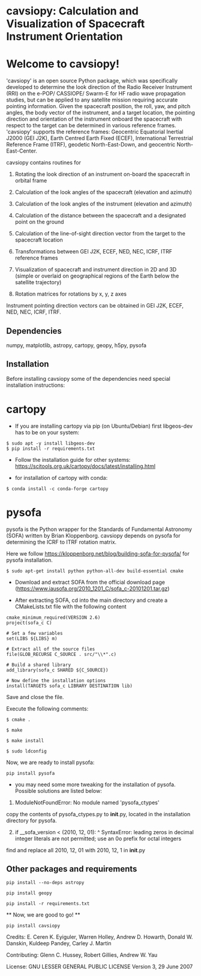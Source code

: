 # cavsiopy: Calculation and Visualization of Spacecraft Instrument Orientation

Welcome to cavsiopy!
====================================
'cavsiopy' is an open source Python package, which was specifically developed to determine the look direction of the Radio Receiver Instrument (RRI) on the e-POP/ CASSIOPE/ Swarm-E for HF radio wave propagation studies, but can be applied to any satellite mission requiring accurate pointing information. Given the spacecraft position, the roll, yaw, and pitch angles, the body vector of the instrument, and a target location, the pointing direction and orientation of the instrument onboard the spacecraft with respect to the target can be determined in various reference frames. 'cavsiopy' supports the reference frames: Geocentric Equatorial Inertial J2000 (GEI J2K), Earth Centred Earth Fixed (ECEF), International Terrestrial Reference Frame (ITRF), geodetic North-East-Down, and geocentric North-East-Center. 

cavsiopy contains routines for 

1. Rotating the look direction of an instrument on-board the spacecraft in orbital frame 

2. Calculation of the look angles of the spacecraft (elevation and azimuth) 

3. Calculation of the look angles of the instrument (elevation and azimuth) 

4. Calculation of the distance between the spacecraft and a designated point on the ground 

5. Calculation of the line-of-sight direction vector from the target to the spacecraft location

6. Transformations between GEI J2K, ECEF, NED, NEC, ICRF, ITRF reference frames 

7. Visualization of spacecraft and instrument direction in 2D and 3D (simple or overlaid on geographical regions of the Earth below the satellite trajectory)

8. Rotation matrices for rotations by x, y, z axes

Instrument pointing direction vectors can be obtained in GEI J2K, ECEF, NED, NEC, ICRF, ITRF.

Dependencies
------------
numpy, matplotlib, astropy, cartopy, geopy, h5py, pysofa

Installation
------------
Before installing cavsiopy some of the dependencies need special installation instructions:

# cartopy

- If you are installing cartopy via pip (on Ubuntu/Debian) first libgeos-dev has to be on your system:

```
$ sudo apt -y install libgeos-dev
$ pip install -r requirements.txt
```

- Follow the installation guide for other systems: https://scitools.org.uk/cartopy/docs/latest/installing.html

- for installation of cartopy with conda:

```
$ conda install -c conda-forge cartopy
```
# pysofa

pysofa is the Python wrapper for the Standards of Fundamental Astronomy (SOFA) written by Brian Kloppenborg.
cavsiopy depends on pysofa for determining the ICRF to ITRF rotation matrix.

Here we follow <https://kloppenborg.net/blog/building-sofa-for-pysofa/> for pysofa installation.

```
$ sudo apt-get install python python-all-dev build-essential cmake
```
* Download and extract SOFA from the official download page (https://www.iausofa.org/2010_1201_C/sofa_c-20101201.tar.gz)

* After extracting SOFA, cd into the main directory and create a CMakeLists.txt file with the following content

```
cmake_minimum_required(VERSION 2.6)
project(sofa_c C)
	
# Set a few variables
set(LIBS ${LIBS} m)
	
# Extract all of the source files
file(GLOB_RECURSE C_SOURCE . src/"\\*".c)

# Build a shared library
add_library(sofa_c SHARED ${C_SOURCE})
	
# Now define the installation options
install(TARGETS sofa_c LIBRARY DESTINATION lib)
```
   
Save and close the file.

Execute the following comments:

```
$ cmake .

$ make

$ make install

$ sudo ldconfig
```
Now, we are ready to install pysofa:

```
pip install pysofa
```

* you may need some more tweaking for the installation of pysofa. Possible solutions are listed below:

1. ModuleNotFoundError: No module named 'pysofa_ctypes'

  copy the contents of pysofa_ctypes.py to __init__.py, located in the installation directory for pysofa.

2. if __sofa_version < (2010, 12, 01):
                                   ^
  SyntaxError: leading zeros in decimal integer literals are not permitted; use an 0o prefix for octal integers

  find and replace all 2010, 12, 01 with 2010, 12, 1 in __init__.py

Other packages and requirements
-------------------------------
```
pip install --no-deps astropy

pip install geopy

pip install -r requirements.txt
```
** Now, we are good to go! **

```
pip install cavsiopy
```

Credits: E. Ceren K. Eyiguler, Warren Holley, Andrew D. Howarth, Donald W. Danskin, Kuldeep Pandey, Carley J. Martin

Contributing: Glenn C. Hussey, Robert Gillies, Andrew W. Yau

License: GNU LESSER GENERAL PUBLIC LICENSE Version 3, 29 June 2007

